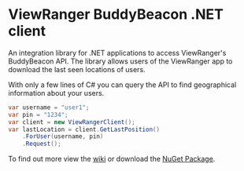 ViewRanger BuddyBeacon .NET client
==========

An integration library for .NET applications to access ViewRanger's BuddyBeacon API. The library allows users of the ViewRanger app to download the last seen locations of users.

With only a few lines of C# you can query the API to find geographical information about your users.


```C#
var username = "user1";
var pin = "1234";
var client = new ViewRangerClient();
var lastLocation = client.GetLastPosition()
    .ForUser(username, pin)
    .Request();	
```

To find out more view the [wiki](https://github.com/ardliath/viewranger/wiki) or download the [NuGet Package](https://www.nuget.org/packages/ViewRanger.BuddyBeacon.API).
